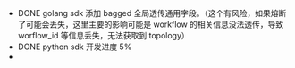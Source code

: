 - DONE golang sdk 添加 bagged 全局透传通用字段。（这个有风险，如果熔断了可能会丢失，这里主要的影响可能是 workflow 的相关信息没法透传，导致 worflow_id 等信息丢失，无法获取到 topology）
- DONE  python sdk 开发进度 5%
-